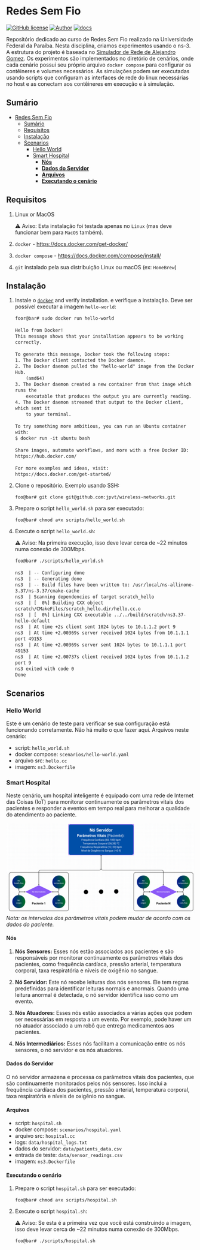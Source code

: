 # Redes Sem Fio
[![GitHub license](https://img.shields.io/badge/license-MIT-blueviolet)](https://github.com/jpvt/wireless-networks/blob/main/LICENSE)
[![Author](https://img.shields.io/badge/author-jpvt-blue)](https://www.linkedin.com/in/jpvt/)
[![docs](https://img.shields.io/badge/docs-🇬🇧%20english-darkblue.svg)](README_ptbr.md)

Repositório dedicado ao curso de Redes Sem Fio realizado na Universidade Federal da Paraíba. Nesta disciplina, criamos experimentos usando o ns-3. A estrutura do projeto é baseada no [Simulador de Rede de Alejandro Gomez](https://github.com/alejandrogomez314/network-simulator).  Os experimentos são implementados no diretório de cenários, onde cada cenário possui seu próprio arquivo `docker compose` para configurar os contêineres e volumes necessários. As simulações podem ser executadas usando scripts que configuram as interfaces de rede do linux necessárias no host e as conectam aos contêineres em execução e à simulação.

## Sumário
- [Redes Sem Fio](#redes-sem-fio)
  - [Sumário](#sumário)
  - [Requisitos](#requisitos)
  - [Instalação](#instalação)
  - [Scenarios](#scenarios)
    - [Hello World](#hello-world)
    - [Smart Hospital](#smart-hospital)
      - [**Nós**](#nós)
      - [**Dados do Servidor**](#dados-do-servidor)
      - [**Arquivos**](#arquivos)
      - [**Executando o cenário**](#executando-o-cenário)

## Requisitos

1. Linux or MacOS
   
   :warning: Aviso: Esta instalação foi testada apenas no `Linux` (mas deve funcionar bem para `MacOS` também).

2. `docker` -  https://docs.docker.com/get-docker/

3. `docker compose` -  https://docs.docker.com/compose/install/

4. `git` instalado pela sua distribuição Linux ou macOS (ex:  `HomeBrew`)

## Instalação

1. Instale o  [`docker`](https://docs.docker.com/get-docker/) and verify installation. e verifique a instalação. Deve ser possível executar a imagem `hello-world`:

    ```console
    foor@bar# sudo docker run hello-world

    Hello from Docker!
    This message shows that your installation appears to be working correctly.

    To generate this message, Docker took the following steps:
    1. The Docker client contacted the Docker daemon.
    2. The Docker daemon pulled the "hello-world" image from the Docker Hub.
        (amd64)
    3. The Docker daemon created a new container from that image which runs the
        executable that produces the output you are currently reading.
    4. The Docker daemon streamed that output to the Docker client, which sent it
        to your terminal.

    To try something more ambitious, you can run an Ubuntu container with:
    $ docker run -it ubuntu bash

    Share images, automate workflows, and more with a free Docker ID:
    https://hub.docker.com/

    For more examples and ideas, visit:
    https://docs.docker.com/get-started/
    ```

2. Clone o repositório. Exemplo usando SSH:

    ```console
    foo@bar# git clone git@github.com:jpvt/wireless-networks.git
    ```

3. Prepare o script `hello_world.sh` para ser executado:

    ```console
    foo@bar# chmod a+x scripts/hello_world.sh
    ```

4. Execute o script `hello_world.sh`:

    :warning: Aviso: Na primeira execução, isso deve levar cerca de ~22 minutos numa conexão de 300Mbps.

    ```console
    foo@bar# ./scripts/hello_world.sh

    ns3  | -- Configuring done
    ns3  | -- Generating done
    ns3  | -- Build files have been written to: /usr/local/ns-allinone-3.37/ns-3.37/cmake-cache
    ns3  | Scanning dependencies of target scratch_hello
    ns3  | [  0%] Building CXX object scratch/CMakeFiles/scratch_hello.dir/hello.cc.o
    ns3  | [  0%] Linking CXX executable ../../build/scratch/ns3.37-hello-default
    ns3  | At time +2s client sent 1024 bytes to 10.1.1.2 port 9
    ns3  | At time +2.00369s server received 1024 bytes from 10.1.1.1 port 49153
    ns3  | At time +2.00369s server sent 1024 bytes to 10.1.1.1 port 49153
    ns3  | At time +2.00737s client received 1024 bytes from 10.1.1.2 port 9
    ns3 exited with code 0
    Done
    ```

## Scenarios

### Hello World

Este é um cenário de teste para verificar se sua configuração está funcionando corretamente. Não há muito o que fazer aqui. Arquivos neste cenário:

- script: `hello_world.sh`
- docker compose: `scenarios/hello-world.yaml`
- arquivo src: `hello.cc`
- imagem: `ns3.Dockerfile`

### Smart Hospital

Neste cenário, um hospital inteligente é equipado com uma rede de Internet das Coisas (IoT) para monitorar continuamente os parâmetros vitais dos pacientes e responder a eventos em tempo real para melhorar a qualidade do atendimento ao paciente.

![Smart Hospital Scenario](assets/hospital_ptbr.png)
*Nota: os intervalos dos parâmetros vitais podem mudar de acordo com os dados do paciente.*

#### **Nós**

1. **Nós Sensores:** Esses nós estão associados aos pacientes e são responsáveis por monitorar continuamente os parâmetros vitais dos pacientes, como frequência cardíaca, pressão arterial, temperatura corporal, taxa respiratória e níveis de oxigênio no sangue.

2. **Nó Servidor:** Este nó recebe leituras dos nós sensores. Ele tem regras predefinidas para identificar leituras normais e anormais. Quando uma leitura anormal é detectada, o nó servidor identifica isso como um evento.

3. **Nós Atuadores:** Esses nós estão associados a várias ações que podem ser necessárias em resposta a um evento. Por exemplo, pode haver um nó atuador associado a um robô que entrega medicamentos aos pacientes.

4. **Nós Intermediários:** Esses nós facilitam a comunicação entre os nós sensores, o nó servidor e os nós atuadores.

#### **Dados do Servidor**

O nó servidor armazena e processa os parâmetros vitais dos pacientes, que são continuamente monitorados pelos nós sensores. Isso inclui a frequência cardíaca dos pacientes, pressão arterial, temperatura corporal, taxa respiratória e níveis de oxigênio no sangue.

#### **Arquivos**

- script: `hospital.sh`
- docker compose: `scenarios/hospital.yaml`
- arquivo src: `hospital.cc`
- logs: `data/hospital_logs.txt`
- dados do servidor: `data/patients_data.csv`
- entrada de teste: `data/sensor_readings.csv`
- imagem: `ns3.Dockerfile` 

#### **Executando o cenário**

1. Prepare o script `hospital.sh` para ser executado:

    ```console
    foo@bar# chmod a+x scripts/hospital.sh
    ```

2. Execute o script `hospital.sh`:

    :warning: Aviso: Se esta é a primeira vez que você está construindo a imagem, isso deve levar cerca de ~22 minutos numa conexão de 300Mbps.

    ```console
    foo@bar# ./scripts/hospital.sh
    ```